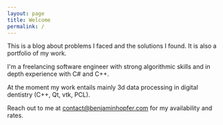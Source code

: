 ```yaml
---
layout: page
title: Welcome
permalink: /
---
```


This is a blog about problems I faced and the solutions I found.
It is also a portfolio of my work.

I'm a freelancing software engineer with strong algorithmic skills and in depth experience
with C# and C++.

At the moment my work entails mainly 3d data processing in digital dentistry
(C++, Qt, vtk, PCL).

Reach out to me at [contact@benjaminhopfer.com](mailto:contact@benjaminhopfer.com)
for my availability and rates.
